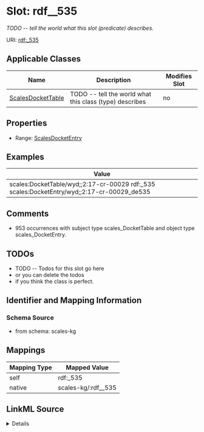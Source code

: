 

# Slot: rdf__535


_TODO -- tell the world what this slot (predicate) describes._





URI: [rdf:_535](http://www.w3.org/1999/02/22-rdf-syntax-ns#_535)



<!-- no inheritance hierarchy -->





## Applicable Classes

| Name | Description | Modifies Slot |
| --- | --- | --- |
| [ScalesDocketTable](../classes/ScalesDocketTable.md) | TODO -- tell the world what this class (type) describes |  no  |







## Properties

* Range: [ScalesDocketEntry](../classes/ScalesDocketEntry.md)






## Examples

| Value |
| --- |
| scales:DocketTable/wyd;;2:17-cr-00029 rdf:_535 scales:DocketEntry/wyd;;2:17-cr-00029_de535 |

## Comments

* 953 occurrences with subject type scales_DocketTable and object type scales_DocketEntry.

## TODOs

* TODO -- Todos for this slot go here
* or you can delete the todos
* if you think the class is perfect.

## Identifier and Mapping Information







### Schema Source


* from schema: scales-kg




## Mappings

| Mapping Type | Mapped Value |
| ---  | ---  |
| self | rdf:_535 |
| native | scales-kg/:rdf__535 |




## LinkML Source

<details>
```yaml
name: rdf__535
description: TODO -- tell the world what this slot (predicate) describes.
todos:
- TODO -- Todos for this slot go here
- or you can delete the todos
- if you think the class is perfect.
comments:
- 953 occurrences with subject type scales_DocketTable and object type scales_DocketEntry.
examples:
- value: scales:DocketTable/wyd;;2:17-cr-00029 rdf:_535 scales:DocketEntry/wyd;;2:17-cr-00029_de535
from_schema: scales-kg
rank: 1000
slot_uri: rdf:_535
alias: rdf__535
domain_of:
- scales_DocketTable
range: scales_DocketEntry

```
</details>